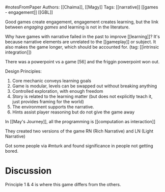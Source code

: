 #notesFromPaper
Authors: [[Chaima]], [[Magy]]
Tags: [[narrative]] [[games - engagement]] [[GBL]]

Good games create engagement, engagement creates learning, but the link between *engaging games* and learning is not in the literature.

Why have games with narrative failed in the past to improve [[learning]]? It's because narrative elements are unrelated to the [[gameplay]] or subject. It also makes the game longer, which should be accounted for. (tag: [[intrinsic integration]])

There was a powerpoint vs a game [56] and the friggin powerpoint won out. 

Design Principles:

 1) Core mechanic conveys learning goals
 2) Game is modular, levels can be swapped out without breaking anything
 3) Controlled exploration, with enough freedom
 4) Story is related to the learning matter (but does not explicitly teach it, just provides framing for the world)
 5) The environment supports the narrative.
 6) Hints assist player reasoning but do not give the game away

In [[May's Journey]], all the programming is [[computation as interaction]]

They created two versions of the game RN (Rich Narrative) and LN (Light Narrative)

Got some people via #mturk and found significance in people not getting bored.

# Discussion

Principle 1 & 4 is where this game differs from the others.
